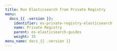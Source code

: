 ```yaml
---
title: Run Elasticsearch from Private Registry
menu:
  docs_{{ .version }}:
    identifier: es-private-registry-elasticsearch
    name: Private Registry
    parent: es-elasticsearch-guides
    weight: 35
menu_name: docs_{{ .version }}
---
```

